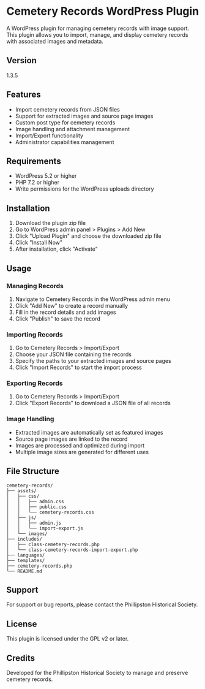 # Cemetery Records WordPress Plugin

A WordPress plugin for managing cemetery records with image support. This plugin allows you to import, manage, and display cemetery records with associated images and metadata.

## Version
1.3.5

## Features
- Import cemetery records from JSON files
- Support for extracted images and source page images
- Custom post type for cemetery records
- Image handling and attachment management
- Import/Export functionality
- Administrator capabilities management

## Requirements
- WordPress 5.2 or higher
- PHP 7.2 or higher
- Write permissions for the WordPress uploads directory

## Installation
1. Download the plugin zip file
2. Go to WordPress admin panel > Plugins > Add New
3. Click "Upload Plugin" and choose the downloaded zip file
4. Click "Install Now"
5. After installation, click "Activate"

## Usage

### Managing Records
1. Navigate to Cemetery Records in the WordPress admin menu
2. Click "Add New" to create a record manually
3. Fill in the record details and add images
4. Click "Publish" to save the record

### Importing Records
1. Go to Cemetery Records > Import/Export
2. Choose your JSON file containing the records
3. Specify the paths to your extracted images and source pages
4. Click "Import Records" to start the import process

### Exporting Records
1. Go to Cemetery Records > Import/Export
2. Click "Export Records" to download a JSON file of all records

### Image Handling
- Extracted images are automatically set as featured images
- Source page images are linked to the record
- Images are processed and optimized during import
- Multiple image sizes are generated for different uses

## File Structure
```
cemetery-records/
├── assets/
│   ├── css/
│   │   ├── admin.css
│   │   ├── public.css
│   │   └── cemetery-records.css
│   ├── js/
│   │   ├── admin.js
│   │   └── import-export.js
│   └── images/
├── includes/
│   ├── class-cemetery-records.php
│   └── class-cemetery-records-import-export.php
├── languages/
├── templates/
├── cemetery-records.php
└── README.md
```

## Support
For support or bug reports, please contact the Phillipston Historical Society.

## License
This plugin is licensed under the GPL v2 or later.

## Credits
Developed for the Phillipston Historical Society to manage and preserve cemetery records. 